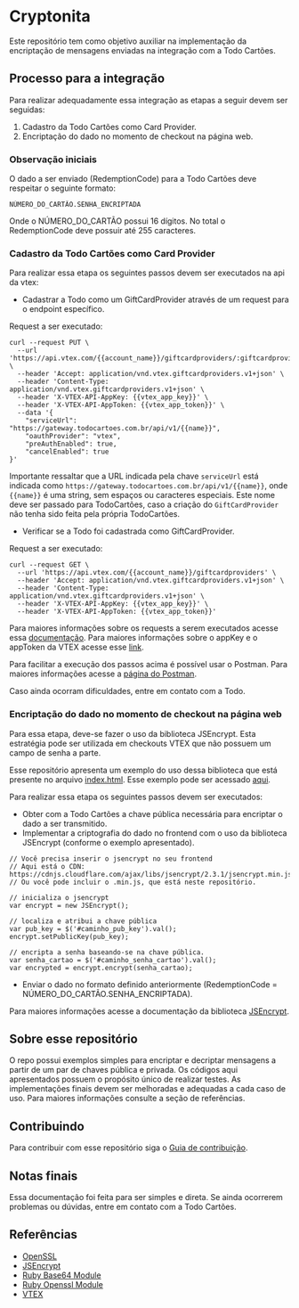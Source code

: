 # Cryptonita

Este repositório tem como objetivo auxiliar na implementação da encriptação de mensagens enviadas na integração com a Todo Cartões.

## Processo para a integração

Para realizar adequadamente essa integração as etapas a seguir devem ser seguidas:

1. Cadastro da Todo Cartões como Card Provider.
2. Encriptação do dado no momento de checkout na página web.

### Observação iniciais

O dado a ser enviado (RedemptionCode) para a Todo Cartões deve respeitar o seguinte formato:
```
NÚMERO_DO_CARTÃO.SENHA_ENCRIPTADA
```
Onde o NÚMERO_DO_CARTÃO possui 16 dígitos. No total o RedemptionCode deve possuir até 255 caracteres.

### Cadastro da Todo Cartões como Card Provider

Para realizar essa etapa os seguintes passos devem ser executados na api da vtex:

* Cadastrar a Todo como um GiftCardProvider através de um request para o endpoint específico.

Request a ser executado:
```
curl --request PUT \
  --url 'https://api.vtex.com/{{account_name}}/giftcardproviders/:giftcardprovider_name' \
  --header 'Accept: application/vnd.vtex.giftcardproviders.v1+json' \
  --header 'Content-Type: application/vnd.vtex.giftcardproviders.v1+json' \
  --header 'X-VTEX-API-AppKey: {{vtex_app_key}}' \
  --header 'X-VTEX-API-AppToken: {{vtex_app_token}}' \
  --data '{
    "serviceUrl": "https://gateway.todocartoes.com.br/api/v1/{{name}}",
    "oauthProvider": "vtex",
    "preAuthEnabled": true,
    "cancelEnabled": true
}'
```

Importante ressaltar que a URL indicada pela chave `serviceUrl` está indicada como `https://gateway.todocartoes.com.br/api/v1/{{name}}`, onde `{{name}}` é uma string, sem espaços ou caracteres especiais. Este nome deve ser passado para TodoCartões, caso a criação do `GiftCardProvider` não tenha sido feita pela própria TodoCartões.

* Verificar se a Todo foi cadastrada como GiftCardProvider.

Request a ser executado:
```
curl --request GET \
  --url 'https://api.vtex.com/{{account_name}}/giftcardproviders' \
  --header 'Accept: application/vnd.vtex.giftcardproviders.v1+json' \
  --header 'Content-Type: application/vnd.vtex.giftcardproviders.v1+json' \
  --header 'X-VTEX-API-AppKey: {{vtex_app_key}}' \
  --header 'X-VTEX-API-AppToken: {{vtex_app_token}}'
```
Para maiores informações sobre os requests a serem executados acesse essa [documentação](https://documenter.getpostman.com/view/2516022/RVfwjBPd).
Para maiores informações sobre o appKey e o appToken da VTEX acesse esse [link](https://help.vtex.com/pt/tutorial/criar-appkey-e-apptoken-para-autenticar-integracoes).

Para facilitar a execução dos passos acima é possível usar o Postman.
Para maiores informações acesse a [página do Postman](https://www.getpostman.com/).

Caso ainda ocorram dificuldades, entre em contato com a Todo.

### Encriptação do dado no momento de checkout na página web

Para essa etapa, deve-se fazer o uso da biblioteca JSEncrypt. Esta estratégia pode ser utilizada em checkouts VTEX que não possuem um campo de senha a parte.

Esse repositório apresenta um exemplo do uso dessa biblioteca que está presente no arquivo [index.html](index.html).
Esse exemplo pode ser acessado [aqui](https://todocartoes.github.io/cryptonita/).

Para realizar essa etapa os seguintes passos devem ser executados:

* Obter com a Todo Cartões a chave pública necessária para encriptar o dado a ser transmitido.
* Implementar a criptografia do dado no frontend com o uso da biblioteca JSEncrypt (conforme o exemplo apresentado).
```
// Você precisa inserir o jsencrypt no seu frontend
// Aqui está o CDN: https://cdnjs.cloudflare.com/ajax/libs/jsencrypt/2.3.1/jsencrypt.min.js
// Ou você pode incluir o .min.js, que está neste repositório.

// inicializa o jsencrypt
var encrypt = new JSEncrypt();

// localiza e atribui a chave pública
var pub_key = $('#caminho_pub_key').val();
encrypt.setPublicKey(pub_key);

// encripta a senha baseando-se na chave pública.
var senha_cartao = $('#caminho_senha_cartao').val();
var encrypted = encrypt.encrypt(senha_cartao);
```
* Enviar o dado no formato definido anteriormente (RedemptionCode = NÚMERO_DO_CARTÃO.SENHA_ENCRIPTADA).

Para maiores informações acesse a documentação da biblioteca [JSEncrypt](https://github.com/travist/jsencrypt).

## Sobre esse repositório

O repo possui exemplos simples para encriptar e decriptar mensagens a partir de um par de chaves pública e privada.
Os códigos aqui apresentados possuem o propósito único de realizar testes.
As implementações finais devem ser melhoradas e adequadas a cada caso de uso.
Para maiores informações consulte a seção de referências.

## Contribuindo

Para contribuir com esse repositório siga o [Guia de contribuição](CONTRIBUITION_GUIDE.md).

## Notas finais

Essa documentação foi feita para ser simples e direta.
Se ainda ocorrerem problemas ou dúvidas, entre em contato com a Todo Cartões.

## Referências
* [OpenSSL](https://www.openssl.org/)
* [JSEncrypt](https://github.com/travist/jsencrypt)
* [Ruby Base64 Module](https://ruby-doc.org/stdlib-2.3.1/libdoc/base64/rdoc/Base64.html)
* [Ruby Openssl Module](https://docs.ruby-lang.org/en/2.1.0/OpenSSL.html)
* [VTEX](https://documenter.getpostman.com/view/18468/RVfqmDgC#be8d60e4-5b30-5daf-c7b8-f8f2503a1c39)
